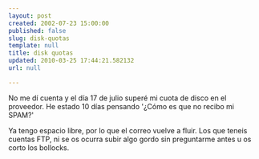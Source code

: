 ```yaml
---
layout: post
created: 2002-07-23 15:00:00
published: false
slug: disk-quotas
template: null
title: disk quotas
updated: 2010-03-25 17:44:21.582132
url: null

---
```


No me dí cuenta y el día 17 de julio superé mi cuota de disco en el proveedor. He estado 10 días pensando '¿Cómo es que no recibo mi SPAM?'

Ya tengo espacio libre, por lo que el correo vuelve a fluir. Los que teneis cuentas FTP, ni se os ocurra subir algo gordo sin preguntarme antes u os corto los bollocks.
